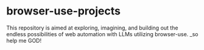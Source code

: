 # browser-use-projects
This repository is aimed at exploring, imagining, and building out the endless possibilities of web automation with LLMs utilizing browser-use. _so help me GOD!
